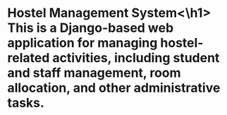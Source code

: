 <h1>Hostel Management System<\h1><br>
This is a Django-based web application for managing hostel-related activities, including student and staff management, room allocation, and other administrative tasks.
